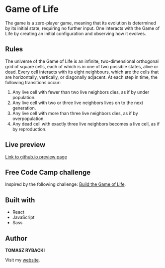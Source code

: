 # Game of Life

The game is a zero-player game, meaning that its evolution is determined by its initial state, requiring no further input. One interacts with the Game of Life by creating an initial configuration and observing how it evolves.

## Rules

The universe of the Game of Life is an infinite, two-dimensional orthogonal grid of square cells, each of which is in one of two possible states, alive or dead. Every cell interacts with its eight neighbours, which are the cells that are horizontally, vertically, or diagonally adjacent. At each step in time, the following transitions occur:

1. Any live cell with fewer than two live neighbors dies, as if by under population.
2. Any live cell with two or three live neighbors lives on to the next generation.
3. Any live cell with more than three live neighbors dies, as if by overpopulation.
4. Any dead cell with exactly three live neighbors becomes a live cell, as if by reproduction.

## Live preview

[Link to github.io preview page]()

## Free Code Camp challenge

Inspired by the following challenge: [Build the Game of Life](https://www.freecodecamp.org/challenges/build-the-game-of-life).

## Built with

* React
* JavaScript
* Sass

## Author

__TOMASZ RYBACKI__

Visit my [website](http://tomasz-rybacki.pl).
